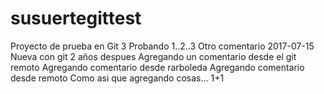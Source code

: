 # susuertegittest
Proyecto de prueba en Git 3
Probando 1..2..3
Otro comentario 2017-07-15
Nueva con git 2 años despues
Agregando un comentario desde el git remoto
Agregando comentario desde rarboleda
Agregando comentario desde remoto
Como asi que agregando cosas...
1+1
